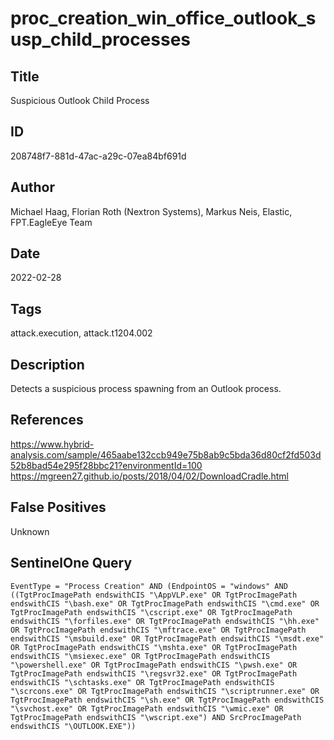 # proc_creation_win_office_outlook_susp_child_processes

## Title
Suspicious Outlook Child Process

## ID
208748f7-881d-47ac-a29c-07ea84bf691d

## Author
Michael Haag, Florian Roth (Nextron Systems), Markus Neis, Elastic, FPT.EagleEye Team

## Date
2022-02-28

## Tags
attack.execution, attack.t1204.002

## Description
Detects a suspicious process spawning from an Outlook process.

## References
https://www.hybrid-analysis.com/sample/465aabe132ccb949e75b8ab9c5bda36d80cf2fd503d52b8bad54e295f28bbc21?environmentId=100
https://mgreen27.github.io/posts/2018/04/02/DownloadCradle.html

## False Positives
Unknown

## SentinelOne Query
```
EventType = "Process Creation" AND (EndpointOS = "windows" AND ((TgtProcImagePath endswithCIS "\AppVLP.exe" OR TgtProcImagePath endswithCIS "\bash.exe" OR TgtProcImagePath endswithCIS "\cmd.exe" OR TgtProcImagePath endswithCIS "\cscript.exe" OR TgtProcImagePath endswithCIS "\forfiles.exe" OR TgtProcImagePath endswithCIS "\hh.exe" OR TgtProcImagePath endswithCIS "\mftrace.exe" OR TgtProcImagePath endswithCIS "\msbuild.exe" OR TgtProcImagePath endswithCIS "\msdt.exe" OR TgtProcImagePath endswithCIS "\mshta.exe" OR TgtProcImagePath endswithCIS "\msiexec.exe" OR TgtProcImagePath endswithCIS "\powershell.exe" OR TgtProcImagePath endswithCIS "\pwsh.exe" OR TgtProcImagePath endswithCIS "\regsvr32.exe" OR TgtProcImagePath endswithCIS "\schtasks.exe" OR TgtProcImagePath endswithCIS "\scrcons.exe" OR TgtProcImagePath endswithCIS "\scriptrunner.exe" OR TgtProcImagePath endswithCIS "\sh.exe" OR TgtProcImagePath endswithCIS "\svchost.exe" OR TgtProcImagePath endswithCIS "\wmic.exe" OR TgtProcImagePath endswithCIS "\wscript.exe") AND SrcProcImagePath endswithCIS "\OUTLOOK.EXE"))

```